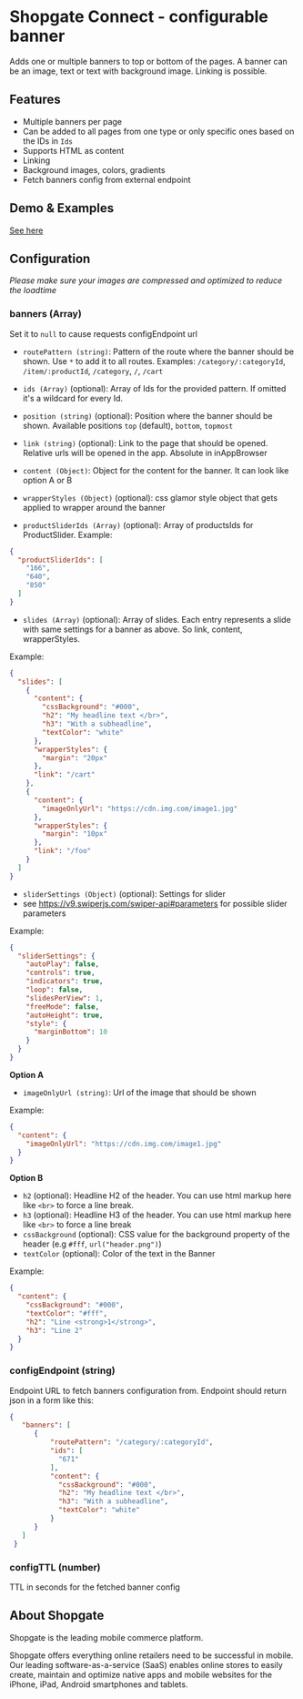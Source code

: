 # Shopgate Connect - configurable banner

Adds one or multiple banners to top or bottom of the pages. A banner can be an image, text or text with background image. Linking is possible.

## Features
- Multiple banners per page
- Can be added to all pages from one type or only specific ones based on the IDs in `Ids`
- Supports HTML as content
- Linking
- Background images, colors, gradients
- Fetch banners config from external endpoint

## Demo & Examples
[See here](demo/index.md)

## Configuration

_Please make sure your images are compressed and optimized to reduce the loadtime_

### banners (Array)
Set it to `null` to cause requests configEndpoint url

- `routePattern (string)`: Pattern of the route where the banner should be shown. Use `*` to add it to all routes.
Examples: `/category/:categoryId`, `/item/:productId`, `/category`, `/`, `/cart`

- `ids (Array)` (optional): Array of Ids for the provided pattern. If omitted it's a wildcard for every Id.

- `position (string)` (optional): Position where the banner should be shown. Available positions `top` (default), `bottom`, `topmost`

- `link (string)` (optional): Link to the page that should be opened. Relative urls will be opened in the app. Absolute in inAppBrowser

- `content (Object)`: Object for the content for the banner. It can look like option A or B

- `wrapperStyles (Object)` (optional): css glamor style object that gets applied to wrapper around the banner

- `productSliderIds (Array)` (optional): Array of productsIds for ProductSlider.
Example:
```json
{
  "productSliderIds": [
    "166",
    "640",
    "850"
  ]
}
```

- `slides (Array)` (optional): Array of slides. Each entry represents a slide with same settings for a banner as above. So link, content, wrapperStyles.

Example:
```json
{
  "slides": [
    {
      "content": {
        "cssBackground": "#000",
        "h2": "My headline text </br>",
        "h3": "With a subheadline",
        "textColor": "white"
      },
      "wrapperStyles": {
        "margin": "20px"
      },
      "link": "/cart"
    },
    {
      "content": {
        "imageOnlyUrl": "https://cdn.img.com/image1.jpg"
      },
      "wrapperStyles": {
        "margin": "10px"
      },
      "link": "/foo"
    }
  ]
}
```

- `sliderSettings (Object)` (optional): Settings for slider
- see https://v9.swiperjs.com/swiper-api#parameters for possible slider parameters

Example:
```json
{
  "sliderSettings": {
    "autoPlay": false,
    "controls": true,
    "indicators": true,
    "loop": false,
    "slidesPerView": 1,
    "freeMode": false,
    "autoHeight": true,
    "style": {
      "marginBottom": 10
    }
  }
}
```

**Option A**

- `imageOnlyUrl (string)`: Url of the image that should be shown

Example:
```json
{
  "content": {
    "imageOnlyUrl": "https://cdn.img.com/image1.jpg"
  }
}
```

**Option B**

- `h2` (optional): Headline H2 of the header. You can use html markup here like `<br>` to force a line break.
- `h3` (optional): Headline H3 of the header. You can use html markup here like `<br>` to force a line break
- `cssBackground` (optional): CSS value for the background property of the header (e.g `#fff`, `url("header.png")`)
- `textColor` (optional): Color of the text in the Banner

Example:
```json
{
  "content": {
    "cssBackground": "#000",
    "textColor": "#fff",
    "h2": "Line <strong>1</strong>",
    "h3": "Line 2"
  }
}
```

### configEndpoint (string)
Endpoint URL to fetch banners configuration from. Endpoint should return json in a form like this:
```json
{
   "banners": [
      {
          "routePattern": "/category/:categoryId",
          "ids": [
            "671"
          ],
          "content": {
            "cssBackground": "#000",
            "h2": "My headline text </br>",
            "h3": "With a subheadline",
            "textColor": "white"
          }
      }
   ]
 }
```

### configTTL (number)
TTL in seconds for the fetched banner config

## About Shopgate

Shopgate is the leading mobile commerce platform.

Shopgate offers everything online retailers need to be successful in mobile. Our leading
software-as-a-service (SaaS) enables online stores to easily create, maintain and optimize native
apps and mobile websites for the iPhone, iPad, Android smartphones and tablets.

